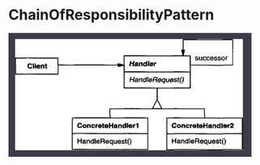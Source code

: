 # ChainOfResponsibilityPattern

![Schema pattern](https://github.com/TheNormanCoder/ChainOfResponsibilityPattern/raw/main/image.png)
